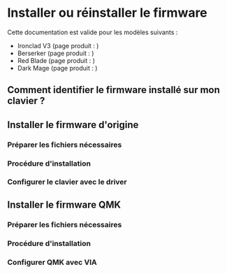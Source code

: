 # Installer ou réinstaller le firmware

Cette documentation est valide pour les modèles suivants :
- Ironclad V3 (page produit : )
- Berserker (page produit : )
- Red Blade (page produit : )
- Dark Mage (page produit : )

## Comment identifier le firmware installé sur mon clavier ?

## Installer le firmware d'origine

### Préparer les fichiers nécessaires

### Procédure d'installation

### Configurer le clavier avec le driver

## Installer le firmware QMK

### Préparer les fichiers nécessaires

### Procédure d'installation

### Configurer QMK avec VIA
